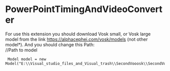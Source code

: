 # PowerPointTimingAndVideoConverter
For use this extension you should download Vosk small, or Vosk large model from the link https://alphacephei.com/vosk/models (not other model*). 
And you should change this Path:             
//Path to model
     
     Model model = new Model("E:\\Visual_studio_files_and_Visual_trash\\SecondVooosk\\SecondVooosk\\model");
